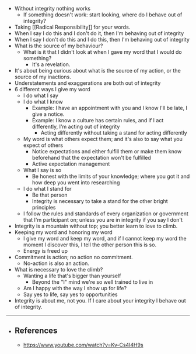 - Without integrity nothing works
	- If something doesn't work: start looking, where do I behave out of integrity?
- Taking [[Radical Responsibility]] for your words.
- When I say I do this and I don't do it, then I'm behaving out of integrity
- When I say I don't do this and I do this, then I'm behaving out of integrity
- What is the source of my behaviour?
	- What is it that I didn't look at when I gave my word that I would do something?
		- It's a revelation.
- It's about being curious about what is the source of my action, or the source of my inactions.
- Understatements and exaggerations are both out of integrity
- 6 different ways I give my word
	- I do what I say
	- I do what I know
		- Example: I have an appointment with you and I know I'll be late, I give a notice.
		- Example: I know a culture has certain rules, and if I act differently, I'm acting out of integrity
			- Acting differently without taking a stand for acting differently
	- My word is what others expect them; and it's also to say what you expect of others
		- Notice expectations and either fulfill them or make them know beforehand that the expectation won't be fulfilled
		- Active expectation management
	- What I say is so
		- Be honest with the limits of your knowledge; where you got it and how deep you went into researching
	- I do what I stand for
		- Be that person
		- Integrity is necessary to take a stand for the other bright principles
	- I follow the rules and standards of every organization or government that I'm participant on; unless you are in integrity if you say I don't
- Integrity is a mountain without top; you better learn to love to climb.
- Keeping my word and honoring my word
	- I give my word and keep my word, and if I cannot keep my word the moment I discover this, I tell the other person this is so.
	- Energy is freed up
- Commitment is action; no action no commitment.
	- No-action is also an action.
- What is necessary to love the climb?
	- Wanting a life that's bigger than yourself
		- Beyond the "I" mind we're so well trained to live in
	- Am I happy with the way I show up for life?
	- Say yes to life, say yes to opportunities
- Integrity is about me, not you. If I care about your integrity I behave out of integrity.
- ---
- ## References
	- https://www.youtube.com/watch?v=Kv-Cs4l4H9s